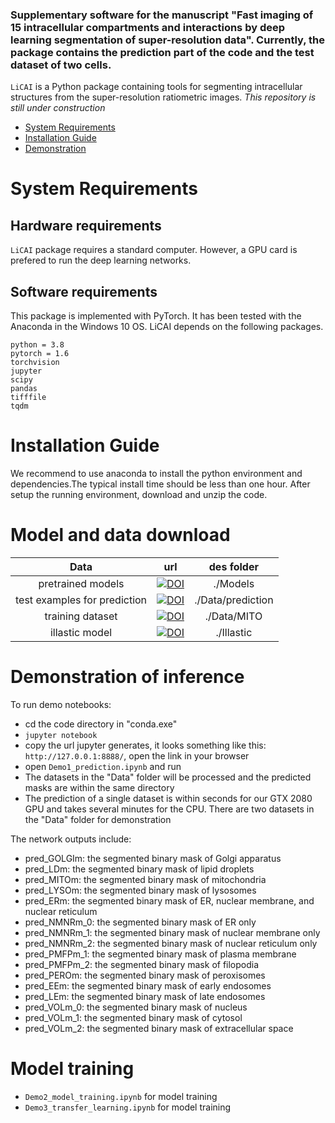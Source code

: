 ### Supplementary software for the manuscript "Fast imaging of 15 intracellular compartments and interactions by deep learning segmentation of super-resolution data". Currently, the package contains the prediction part of the code and the test dataset of two cells.

`LiCAI` is a Python package containing tools for segmenting intracellular structures from the super-resolution ratiometric images.
*This repository is still under construction*

- [System Requirements](#system-requirements)
- [Installation Guide](#installation-guide)
- [Demonstration](#license)

# System Requirements
## Hardware requirements
`LiCAI` package requires a standard computer. However, a GPU card is prefered to run the deep learning networks.

## Software requirements
This package is implemented with PyTorch. It has been tested with the Anaconda in the Windows 10 OS. LiCAI depends on the following packages.

```
python = 3.8
pytorch = 1.6
torchvision
jupyter
scipy
pandas
tifffile
tqdm
```

# Installation Guide

We recommend to use anaconda to install the python environment and dependencies.The typical install time should be less than one hour. After setup the running environment, download and unzip the code. 

# Model and data download
|Data   |url	|des folder |
|:----:|:----:|:----:| 
|pretrained models |[![DOI](https://zenodo.org/badge/DOI/10.5281/zenodo.7724778.svg)](https://doi.org/10.5281/zenodo.7724778)  |./Models   |
|test examples for prediction|[![DOI](https://zenodo.org/badge/DOI/10.5281/zenodo.7724778.svg)](https://doi.org/10.5281/zenodo.7724778)|./Data/prediction|
|training dataset|[![DOI](https://zenodo.org/badge/DOI/10.5281/zenodo.7724798.svg)](https://doi.org/10.5281/zenodo.7724798)|./Data/MITO|
|illastic model|[![DOI](https://zenodo.org/badge/DOI/10.5281/zenodo.7653696.svg)](https://doi.org/10.5281/zenodo.7653696)|./Illastic|

# Demonstration of inference

To run demo notebooks:
- cd the code directory in "conda.exe"
- `jupyter notebook`
- copy the url jupyter generates, it looks something like this: `http://127.0.0.1:8888/`, open the link in your browser
- open `Demo1_prediction.ipynb` and run
- The datasets in the "Data" folder will be processed and the predicted masks are within the same directory
- The prediction of a single dataset is within seconds for our GTX 2080 GPU and takes several minutes for the CPU. There are two datasets in the "Data" folder for demonstration

The network outputs include:
- pred_GOLGIm: the segmented binary mask of Golgi apparatus
- pred_LDm: the segmented binary mask of lipid droplets
- pred_MITOm: the segmented binary mask of mitochondria
- pred_LYSOm: the segmented binary mask of lysosomes
- pred_ERm: the segmented binary mask of ER, nuclear membrane, and nuclear reticulum
- pred_NMNRm_0: the segmented binary mask of ER only
- pred_NMNRm_1: the segmented binary mask of nuclear membrane only
- pred_NMNRm_2: the segmented binary mask of nuclear reticulum only
- pred_PMFPm_1: the segmented binary mask of plasma membrane
- pred_PMFPm_2: the segmented binary mask of filopodia
- pred_PEROm: the segmented binary mask of peroxisomes
- pred_EEm: the segmented binary mask of early endosomes
- pred_LEm: the segmented binary mask of late endosomes
- pred_VOLm_0: the segmented binary mask of nucleus
- pred_VOLm_1: the segmented binary mask of cytosol
- pred_VOLm_2: the segmented binary mask of extracellular space

# Model training
- `Demo2_model_training.ipynb` for model training
- `Demo3_transfer_learning.ipynb` for model training
